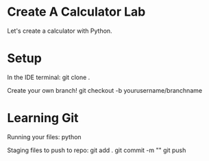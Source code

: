 # Create A Calculator Lab 
Let's create a calculator with Python. 

# Setup
In the IDE terminal: git clone <url>. 

Create your own branch! git checkout -b yourusername/branchname 

# Learning Git 
Running your files: python <filename>

Staging files to push to repo:
  git add . 
  git commit -m ""
  git push 
      
